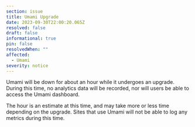 ```yaml
---
section: issue
title: Umami Upgrade
date: 2023-09-30T22:00:20.065Z
resolved: false
draft: false
informational: true
pin: false
resolvedWhen: ""
affected:
  - Umami
severity: notice
---
```

Umami will be down for about an hour while it undergoes an upgrade. During this time, no analytics data will be recorded, nor will users be able to access the Umami dashboard.

The hour is an estimate at this time, and may take more or less time depending on the upgrade. Sites that use Umami will not be able to log any metrics during this time.
